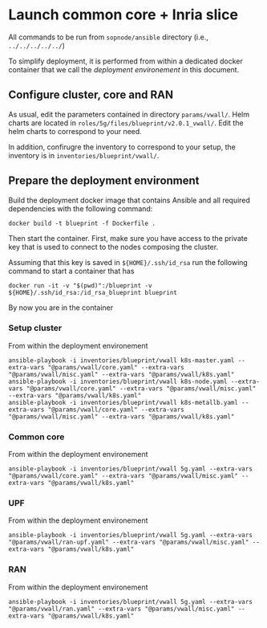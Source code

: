 # Launch common core + Inria slice

All commands to be run from `sopnode/ansible` directory (i.e., `../../../../../`)

To simplify deployment, it is performed from within a dedicated docker
container that we call the *deployment environement* in this document.

## Configure cluster, core and RAN

As usual, edit the parameters contained in directory `params/vwall/`. Helm
charts are located in `roles/5g/files/blueprint/v2.0.1_vwall/`. Edit the
helm charts to correspond to your need.

In addition, confirugre the inventory to correspond to your setup, the
inventory is in `inventories/blueprint/vwall/`.

## Prepare the deployment environment

Build the deployment docker image that contains Ansible and all required
dependencies with the following command:

```
docker build -t blueprint -f Dockerfile .
```

Then start the container. First, make sure you have access to the private key
that is used to connect to the nodes composing the cluster.

Assuming that this key is saved in `${HOME}/.ssh/id_rsa` run the following
command to start a container that has

```
docker run -it -v "$(pwd)":/blueprint -v ${HOME}/.ssh/id_rsa:/id_rsa_blueprint blueprint
```

By now you are in the container

### Setup cluster

From within the deployment environement

```
ansible-playbook -i inventories/blueprint/vwall k8s-master.yaml --extra-vars "@params/vwall/core.yaml" --extra-vars "@params/vwall/misc.yaml" --extra-vars "@params/vwall/k8s.yaml"
ansible-playbook -i inventories/blueprint/vwall k8s-node.yaml --extra-vars "@params/vwall/core.yaml" --extra-vars "@params/vwall/misc.yaml" --extra-vars "@params/vwall/k8s.yaml"
ansible-playbook -i inventories/blueprint/vwall k8s-metallb.yaml --extra-vars "@params/vwall/core.yaml" --extra-vars "@params/vwall/misc.yaml" --extra-vars "@params/vwall/k8s.yaml"
```

### Common core

From within the deployment environement
```
ansible-playbook -i inventories/blueprint/vwall 5g.yaml --extra-vars "@params/vwall/core.yaml" --extra-vars "@params/vwall/misc.yaml" --extra-vars "@params/vwall/k8s.yaml"
```

### UPF

From within the deployment environement
```
ansible-playbook -i inventories/blueprint/vwall 5g.yaml --extra-vars "@params/vwall/ran-upf.yaml" --extra-vars "@params/vwall/misc.yaml" --extra-vars "@params/vwall/k8s.yaml" 
```

### RAN

From within the deployment environement
```
ansible-playbook -i inventories/blueprint/vwall 5g.yaml --extra-vars "@params/vwall/ran.yaml" --extra-vars "@params/vwall/misc.yaml" --extra-vars "@params/vwall/k8s.yaml"
```
